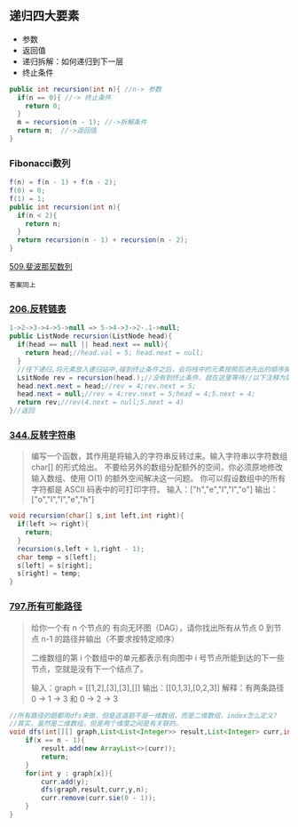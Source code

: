 ## 递归四大要素

- 参数
- 返回值
- 递归拆解：如何递归到下一层
- 终止条件

```java
public int recursion(int n){ //n-> 参数
  if(n == 0){ //-> 终止条件
    return 0;
  }
  m = recursion(n - 1); //->拆解条件
  return m;  //->返回值
}
```

### Fibonacci数列

```java
f(n) = f(n - 1) + f(n - 2);
f(0) = 0;
f(1) = 1;
public int recursion(int n){
  if(n < 2){
    return n;
  }
  return recursion(n - 1) + recursion(n - 2);
}
```

[509.斐波那契数列](https://leetcode-cn.com/problems/fibonacci-number/)

```
答案同上
```

### [206.反转链表](https://leetcode-cn.com/problems/reverse-linked-list/)

```java
1->2->3->4->5->null => 5->4->3->2-.1->null;
public ListNode recursion(ListNode head){
  if(head == null || head.next == null){
    return head;//head.val = 5; head.next = null;
  }
  //往下递归,将元素放入递归站中,碰到终止条件之后，会将栈中的元素按照后进先出的顺序弹出（注意：元素通过return返回的）
  LsitNode rev = recursion(head.);//没有到终止条件，就在这里等待//以下注释为第一次回溯过程：head = 4;head.next = 5;
  head.next.next = head;//rev = 4;rev.next = 5;
  head.next = null;//rev = 4;rev.next = 5;head = 4;5.next = 4;
  return rev;//rev(4.next = null;5.next = 4)
}//返回

```

### [344.反转字符串](https://leetcode-cn.com/problems/reverse-string/)

> 编写一个函数，其作用是将输入的字符串反转过来。输入字符串以字符数组 char[] 的形式给出。
> 不要给另外的数组分配额外的空间，你必须原地修改输入数组、使用 O(1) 的额外空间解决这一问题。
> 你可以假设数组中的所有字符都是 ASCII 码表中的可打印字符。
> 输入：["h","e","l","l","o"]
> 输出：["o","l","l","e","h"]

```java
void recursion(char[] s,int left,int right){
  if(left >= right){
    return;
  }
  recursion(s,left + 1,right - 1);
  char temp = s[left];
  s[left] = s[right];
  s[right] = temp;
}
```

### [797.所有可能路径](https://leetcode-cn.com/problems/all-paths-from-source-to-target/)

> 给你一个有 n 个节点的 有向无环图（DAG），请你找出所有从节点 0 到节点 n-1 的路径并输出（不要求按特定顺序）
>
> 二维数组的第 i 个数组中的单元都表示有向图中 i 号节点所能到达的下一些节点，空就是没有下一个结点了。
>
> 输入：graph = [[1,2],[3],[3],[]]
> 输出：[[0,1,3],[0,2,3]]
> 解释：有两条路径 0 -> 1 -> 3 和 0 -> 2 -> 3

```java
//所有路径的题都用dfs来做，但是这道题不是一维数组，而是二维数组，index怎么定义?
//其实，虽然是二维数组，但是两个维度之间是有关联的。
void dfs(int[][] graph,List<List<Integer>> result,List<Integer> curr,int x,int n){//x = index,n = graph.length
    if(x == n - 1){
        result.add(new ArrayList<>(curr));
        return;
    }
    for(int y : graph[x]){
        curr.add(y);
        dfs(graph,result,curr,y,n);
        curr.remove(curr.sie(0 - 1));
    }
}
```

